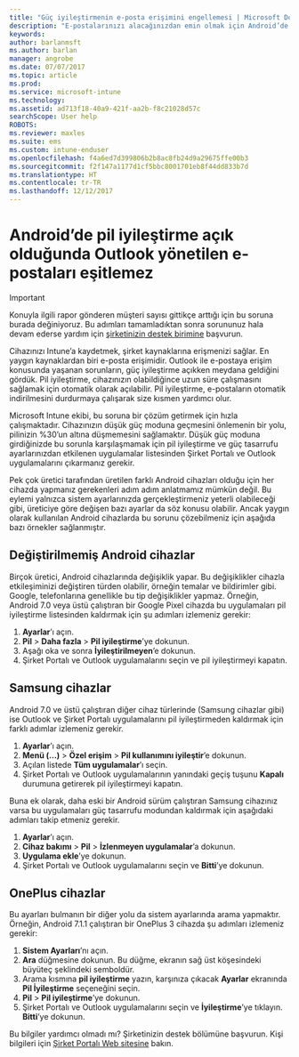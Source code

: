```yaml
---
title: "Güç iyileştirmenin e-posta erişimini engellemesi | Microsoft Docs"
description: "E-postalarınızı alacağınızdan emin olmak için Android’de güç iyileştirmeyi devre dışı bırakmayı öğrenin."
keywords: 
author: barlanmsft
ms.author: barlan
manager: angrobe
ms.date: 07/07/2017
ms.topic: article
ms.prod: 
ms.service: microsoft-intune
ms.technology: 
ms.assetid: ad713f18-40a9-421f-aa2b-f8c21028d57c
searchScope: User help
ROBOTS: 
ms.reviewer: maxles
ms.suite: ems
ms.custom: intune-enduser
ms.openlocfilehash: f4a6ed7d399806b2b8ac8fb24d9a29675ffe00b3
ms.sourcegitcommit: f2f147a1177d1cf5bbc8001701eb8f44dd833b7d
ms.translationtype: HT
ms.contentlocale: tr-TR
ms.lasthandoff: 12/12/2017
---
```

# <a name="outlook-wont-sync-managed-email-when-battery-optimization-for-android-is-turned-on"></a>Android’de pil iyileştirme açık olduğunda Outlook yönetilen e-postaları eşitlemez

> [!IMPORTANT]
> Konuyla ilgili rapor gönderen müşteri sayısı gittikçe arttığı için bu soruna burada değiniyoruz. Bu adımları tamamladıktan sonra sorununuz hala devam ederse yardım için [şirketinizin destek birimine](https://portal.manage.microsoft.com#HelpDeskDialog) başvurun.

Cihazınızı Intune’a kaydetmek, şirket kaynaklarına erişmenizi sağlar. En yaygın kaynaklardan biri e-posta erişimidir. Outlook ile e-postaya erişim konusunda yaşanan sorunların, güç iyileştirme açıkken meydana geldiğini gördük. Pil iyileştirme, cihazınızın olabildiğince uzun süre çalışmasını sağlamak için otomatik olarak açılabilir. Pil iyileştirme, e-postaların otomatik indirilmesini durdurmaya çalışarak size kısmen yardımcı olur.

Microsoft Intune ekibi, bu soruna bir çözüm getirmek için hızla çalışmaktadır. Cihazınızın düşük güç moduna geçmesini önlemenin bir yolu, pilinizin %30’un altına düşmemesini sağlamaktır. Düşük güç moduna girdiğinizde bu sorunla karşılaşmamak için pil iyileştirme ve güç tasarrufu ayarlarınızdan etkilenen uygulamalar listesinden Şirket Portalı ve Outlook uygulamalarını çıkarmanız gerekir.

Pek çok üretici tarafından üretilen farklı Android cihazları olduğu için her cihazda yapmanız gerekenleri adım adım anlatmamız mümkün değil. Bu eylemi yalnızca sistem ayarlarınızda gerçekleştirmeniz yeterli olabileceği gibi, üreticiye göre değişen bazı ayarlar da söz konusu olabilir. Ancak yaygın olarak kullanılan Android cihazlarda bu sorunu çözebilmeniz için aşağıda bazı örnekler sağlanmıştır.

## <a name="unmodified-android-devices"></a>Değiştirilmemiş Android cihazlar

Birçok üretici, Android cihazlarında değişiklik yapar. Bu değişiklikler cihazla etkileşiminizi değiştiren türden olabilir, örneğin temalar ve bildirimler gibi. Google, telefonlarına genellikle bu tip değişiklikler yapmaz. Örneğin, Android 7.0 veya üstü çalıştıran bir Google Pixel cihazda bu uygulamaları pil iyileştirme listesinden kaldırmak için şu adımları izlemeniz gerekir:

1. **Ayarlar**’ı açın.
2. **Pil** > **Daha fazla** > **Pil iyileştirme**’ye dokunun.
3. Aşağı oka ve sonra **İyileştirilmeyen**’e dokunun.
4. Şirket Portalı ve Outlook uygulamalarını seçin ve pil iyileştirmeyi kapatın.

## <a name="samsung-devices"></a>Samsung cihazlar

Android 7.0 ve üstü çalıştıran diğer cihaz türlerinde (Samsung cihazlar gibi) ise Outlook ve Şirket Portalı uygulamalarını pil iyileştirmeden kaldırmak için farklı adımlar izlemeniz gerekir.

1. **Ayarlar**’ı açın.
2. **Menü (…)** > **Özel erişim** > **Pil kullanımını iyileştir**’e dokunun.
3. Açılan listede **Tüm uygulamalar**’ı seçin.
4. Şirket Portalı ve Outlook uygulamalarının yanındaki geçiş tuşunu **Kapalı** durumuna getirerek pil iyileştirmeyi kapatın.

Buna ek olarak, daha eski bir Android sürüm çalıştıran Samsung cihazınız varsa bu uygulamaları güç tasarrufu modundan kaldırmak için aşağıdaki adımları takip etmeniz gerekir.

1. **Ayarlar**’ı açın.
2. **Cihaz bakımı** > **Pil** > **İzlenmeyen uygulamalar**’a dokunun.
3. **Uygulama ekle**’ye dokunun.
4. Şirket Portalı ve Outlook uygulamalarını seçin ve **Bitti**’ye dokunun.

## <a name="oneplus-devices"></a>OnePlus cihazlar

Bu ayarları bulmanın bir diğer yolu da sistem ayarlarında arama yapmaktır. Örneğin, Android 7.1.1 çalıştıran bir OnePlus 3 cihazda şu adımları izlemeniz gerekir: 

1. **Sistem Ayarları**’nı açın. 
2. **Ara** düğmesine dokunun. Bu düğme, ekranın sağ üst köşesindeki büyüteç şeklindeki semboldür. 
3. Arama kısmına **pil iyileştirme** yazın, karşınıza çıkacak **Ayarlar** ekranında **Pil İyileştirme** seçeneğini seçin. 
4. **Pil** > **Pil iyileştirme**’ye dokunun.
5. Şirket Portalı ve Outlook uygulamalarını seçin ve **İyileştirme**’ye tıklayın. **Bitti**’ye dokunun.

<!--On a OnePlus 5 device with Android 7.1.1, you would follow these steps to remove these apps from battery optimization:
1. Open **Settings**.
2. Tap **Battery** > **Battery optimization**.
3. Select the Company Portal and Outlook apps, then select **Don’t optimize**. Tap **Done**.-->

Bu bilgiler yardımcı olmadı mı? Şirketinizin destek bölümüne başvurun. Kişi bilgileri için [Şirket Portalı Web sitesine](https://portal.manage.microsoft.com#HelpDeskDialog) bakın.
